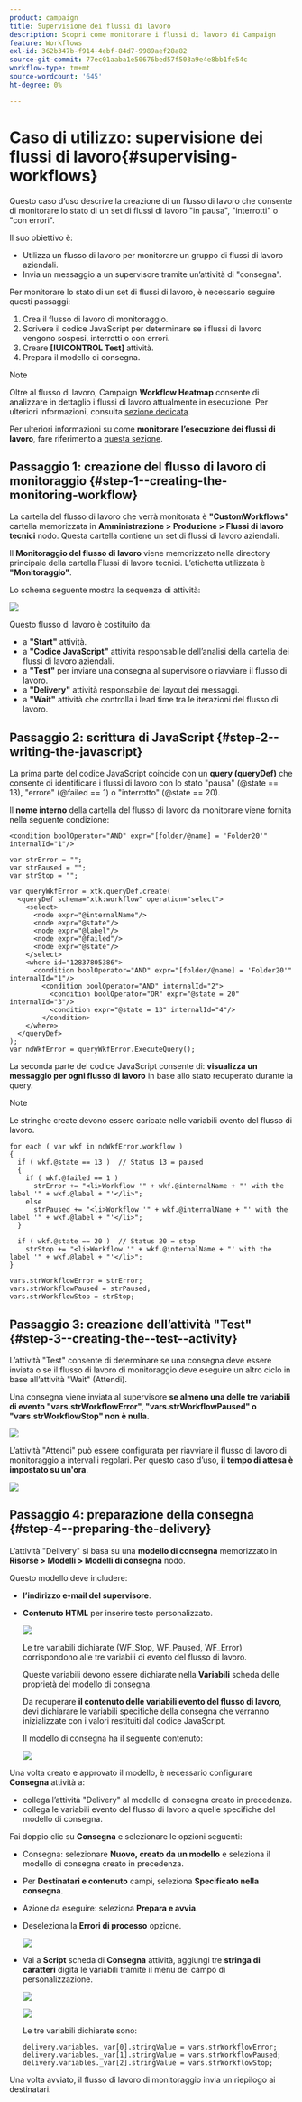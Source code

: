 ```yaml
---
product: campaign
title: Supervisione dei flussi di lavoro
description: Scopri come monitorare i flussi di lavoro di Campaign
feature: Workflows
exl-id: 362b347b-f914-4ebf-84d7-9989aef28a82
source-git-commit: 77ec01aaba1e50676bed57f503a9e4e8bb1fe54c
workflow-type: tm+mt
source-wordcount: '645'
ht-degree: 0%

---
```


# Caso di utilizzo: supervisione dei flussi di lavoro{#supervising-workflows}

Questo caso d’uso descrive la creazione di un flusso di lavoro che consente di monitorare lo stato di un set di flussi di lavoro &quot;in pausa&quot;, &quot;interrotti&quot; o &quot;con errori&quot;.

Il suo obiettivo è:

* Utilizza un flusso di lavoro per monitorare un gruppo di flussi di lavoro aziendali.
* Invia un messaggio a un supervisore tramite un’attività di &quot;consegna&quot;.

Per monitorare lo stato di un set di flussi di lavoro, è necessario seguire questi passaggi:

1. Crea il flusso di lavoro di monitoraggio.
1. Scrivere il codice JavaScript per determinare se i flussi di lavoro vengono sospesi, interrotti o con errori.
1. Creare **[!UICONTROL Test]** attività.
1. Prepara il modello di consegna.

>[!NOTE]
>
>Oltre al flusso di lavoro, Campaign **Workflow Heatmap** consente di analizzare in dettaglio i flussi di lavoro attualmente in esecuzione. Per ulteriori informazioni, consulta [sezione dedicata](heatmap.md).
>
>Per ulteriori informazioni su come **monitorare l’esecuzione dei flussi di lavoro**, fare riferimento a [questa sezione](monitor-workflow-execution.md).

## Passaggio 1: creazione del flusso di lavoro di monitoraggio {#step-1--creating-the-monitoring-workflow}

La cartella del flusso di lavoro che verrà monitorata è **&quot;CustomWorkflows&quot;** cartella memorizzata in **Amministrazione > Produzione > Flussi di lavoro tecnici** nodo. Questa cartella contiene un set di flussi di lavoro aziendali.

Il **Monitoraggio del flusso di lavoro** viene memorizzato nella directory principale della cartella Flussi di lavoro tecnici. L’etichetta utilizzata è **&quot;Monitoraggio&quot;**.

Lo schema seguente mostra la sequenza di attività:

![](assets/uc_monitoring_workflow_overview.png)

Questo flusso di lavoro è costituito da:

* a **&quot;Start&quot;** attività.
* a **&quot;Codice JavaScript&quot;** attività responsabile dell’analisi della cartella dei flussi di lavoro aziendali.
* a **&quot;Test&quot;** per inviare una consegna al supervisore o riavviare il flusso di lavoro.
* a **&quot;Delivery&quot;** attività responsabile del layout dei messaggi.
* a **&quot;Wait&quot;** attività che controlla i lead time tra le iterazioni del flusso di lavoro.

## Passaggio 2: scrittura di JavaScript {#step-2--writing-the-javascript}

La prima parte del codice JavaScript coincide con un **query (queryDef)** che consente di identificare i flussi di lavoro con lo stato &quot;pausa&quot; (@state == 13), &quot;errore&quot; (@failed == 1) o &quot;interrotto&quot; (@state == 20).

Il **nome interno** della cartella del flusso di lavoro da monitorare viene fornita nella seguente condizione:

```
<condition boolOperator="AND" expr="[folder/@name] = 'Folder20'" internalId="1"/>
```

```
var strError = "";
var strPaused = "";
var strStop = "";

var queryWkfError = xtk.queryDef.create(
  <queryDef schema="xtk:workflow" operation="select">
    <select>
      <node expr="@internalName"/>
      <node expr="@state"/>
      <node expr="@label"/>
      <node expr="@failed"/>
      <node expr="@state"/>   
    </select>
    <where id="12837805386">
      <condition boolOperator="AND" expr="[folder/@name] = 'Folder20'" internalId="1"/>
        <condition boolOperator="AND" internalId="2">
          <condition boolOperator="OR" expr="@state = 20" internalId="3"/>
          <condition expr="@state = 13" internalId="4"/>
        </condition>  
    </where>
  </queryDef>
);
var ndWkfError = queryWkfError.ExecuteQuery(); 
```

La seconda parte del codice JavaScript consente di: **visualizza un messaggio per ogni flusso di lavoro** in base allo stato recuperato durante la query.

>[!NOTE]
>
>Le stringhe create devono essere caricate nelle variabili evento del flusso di lavoro.

```
for each ( var wkf in ndWkfError.workflow ) 
{
  if ( wkf.@state == 13 )  // Status 13 = paused
  {
    if ( wkf.@failed == 1 )
      strError += "<li>Workflow '" + wkf.@internalName + "' with the label '" + wkf.@label + "'</li>";
    else
      strPaused += "<li>Workflow '" + wkf.@internalName + "' with the label '" + wkf.@label + "'</li>";
  }
  
  if ( wkf.@state == 20 )  // Status 20 = stop
    strStop += "<li>Workflow '" + wkf.@internalName + "' with the label '" + wkf.@label + "'</li>";
}

vars.strWorkflowError = strError;
vars.strWorkflowPaused = strPaused;
vars.strWorkflowStop = strStop;
```

## Passaggio 3: creazione dell’attività &quot;Test&quot; {#step-3--creating-the--test--activity}

L’attività &quot;Test&quot; consente di determinare se una consegna deve essere inviata o se il flusso di lavoro di monitoraggio deve eseguire un altro ciclo in base all’attività &quot;Wait&quot; (Attendi).

Una consegna viene inviata al supervisore **se almeno una delle tre variabili di evento &quot;vars.strWorkflowError&quot;, &quot;vars.strWorkflowPaused&quot; o &quot;vars.strWorkflowStop&quot; non è nulla.**

![](assets/uc_monitoring_workflow_test.png)

L’attività &quot;Attendi&quot; può essere configurata per riavviare il flusso di lavoro di monitoraggio a intervalli regolari. Per questo caso d’uso, **il tempo di attesa è impostato su un&#39;ora**.

![](assets/uc_monitoring_workflow_attente.png)

## Passaggio 4: preparazione della consegna {#step-4--preparing-the-delivery}

L’attività &quot;Delivery&quot; si basa su una **modello di consegna** memorizzato in **Risorse > Modelli > Modelli di consegna** nodo.

Questo modello deve includere:

* **l’indirizzo e-mail del supervisore**.
* **Contenuto HTML** per inserire testo personalizzato.

   ![](assets/uc_monitoring_workflow_variables_diffusion.png)

   Le tre variabili dichiarate (WF_Stop, WF_Paused, WF_Error) corrispondono alle tre variabili di evento del flusso di lavoro.

   Queste variabili devono essere dichiarate nella **Variabili** scheda delle proprietà del modello di consegna.

   Da recuperare **il contenuto delle variabili evento del flusso di lavoro**, devi dichiarare le variabili specifiche della consegna che verranno inizializzate con i valori restituiti dal codice JavaScript.

   Il modello di consegna ha il seguente contenuto:

   ![](assets/uc_monitoring_workflow_model_diffusion.png)

Una volta creato e approvato il modello, è necessario configurare **Consegna** attività a:

* collega l’attività &quot;Delivery&quot; al modello di consegna creato in precedenza.
* collega le variabili evento del flusso di lavoro a quelle specifiche del modello di consegna.

Fai doppio clic su **Consegna** e selezionare le opzioni seguenti:

* Consegna: selezionare **Nuovo, creato da un modello** e seleziona il modello di consegna creato in precedenza.
* Per **Destinatari e contenuto** campi, seleziona **Specificato nella consegna**.
* Azione da eseguire: seleziona **Prepara e avvia**.
* Deseleziona la **Errori di processo** opzione.

   ![](assets/uc_monitoring_workflow_optionmodel.png)

* Vai a **Script** scheda di **Consegna** attività, aggiungi tre **stringa di caratteri** digita le variabili tramite il menu del campo di personalizzazione.

   ![](assets/uc_monitoring_workflow_selectlinkvariables.png)

   ![](assets/uc_monitoring_workflow_linkvariables.png)

   Le tre variabili dichiarate sono:

   ```
   delivery.variables._var[0].stringValue = vars.strWorkflowError;
   delivery.variables._var[1].stringValue = vars.strWorkflowPaused;
   delivery.variables._var[2].stringValue = vars.strWorkflowStop; 
   ```

Una volta avviato, il flusso di lavoro di monitoraggio invia un riepilogo ai destinatari.
